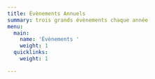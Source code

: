 ```yaml
---
title: Évènements Annuels
summary: trois grands évènements chaque année
menu:
  main:
    name: 'Évènements '
    weight: 1
  quicklinks:
    weight: 1

---
```

